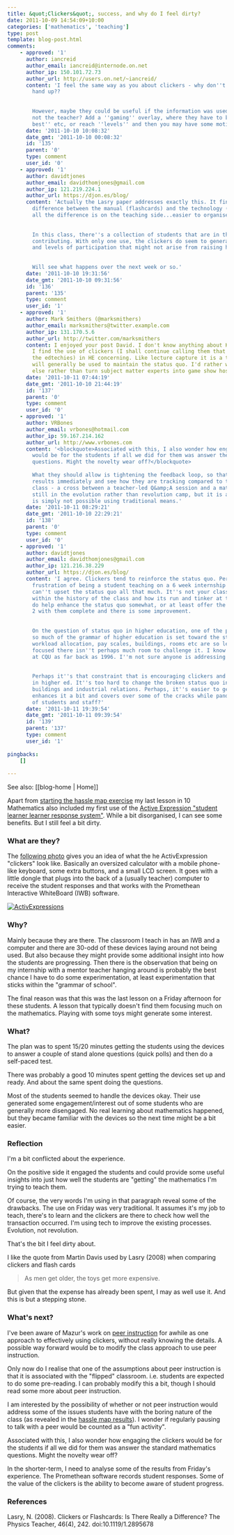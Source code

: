 ```yaml
---
title: &quot;Clickers&quot;, success, and why do I feel dirty?
date: 2011-10-09 14:54:09+10:00
categories: ['mathematics', 'teaching']
type: post
template: blog-post.html
comments:
    - approved: '1'
      author: iancreid
      author_email: iancreid@internode.on.net
      author_ip: 150.101.72.73
      author_url: http://users.on.net/~iancreid/
      content: 'I feel the same way as you about clickers - why don''t they just put their
        hand up??
    
    
        However, maybe they could be useful if the information was used by the student,
        not the teacher? Add a ''gaming'' overlay, where they have to beat their ''personal
        best'' etc, or reach ''levels'' and then you may have some motivation?'
      date: '2011-10-10 10:08:32'
      date_gmt: '2011-10-10 00:08:32'
      id: '135'
      parent: '0'
      type: comment
      user_id: '0'
    - approved: '1'
      author: davidtjones
      author_email: davidthomjones@gmail.com
      author_ip: 121.219.224.1
      author_url: https://djon.es/blog/
      content: 'Actually the Lasry paper addresses exactly this. It finds no learning
        difference between the manual (flashcards) and the technology (clickers). Instead
        all the difference is on the teaching side...easier to organise.
    
    
        In this class, there''s a collection of students that are in the habit of not
        contributing. With only one use, the clickers do seem to generate some interest
        and levels of participation that might not arise from raising hands.
    
    
        Will see what happens over the next week or so.'
      date: '2011-10-10 19:31:56'
      date_gmt: '2011-10-10 09:31:56'
      id: '136'
      parent: '135'
      type: comment
      user_id: '1'
    - approved: '1'
      author: Mark Smithers (@marksmithers)
      author_email: marksmithers@twitter.example.com
      author_ip: 131.170.5.6
      author_url: http://twitter.com/marksmithers
      content: I enjoyed your post David. I don't know anything about K-12 education but
        I find the use of clickers (I shall continue calling them that because it annoys
        the edtechies) in HE concerning. Like lecture capture it is a technology that
        will generally be used to maintain the status quo. I'd rather we invested in something
        else rather than turn subject matter experts into game show hosts.
      date: '2011-10-11 07:44:19'
      date_gmt: '2011-10-10 21:44:19'
      id: '137'
      parent: '0'
      type: comment
      user_id: '0'
    - approved: '1'
      author: VRBones
      author_email: vrbones@hotmail.com
      author_ip: 59.167.214.162
      author_url: http://www.vrbones.com
      content: '<blockquote>Associated with this, I also wonder how engaging the clickers
        would be for the students if all we did for them was answer the standard mathematics
        questions. Might the novelty wear off?</blockquote>
    
        What they should allow is tightening the feedback loop, so that they can see their
        results immediately and see how they are tracking compared to the rest of the
        class - a cross between a teacher-led Q&amp;A session and a maths quiz. That''s
        still in the evolution rather than revolution camp, but it is an evolution that
        is simply not possible using traditional means.'
      date: '2011-10-11 08:29:21'
      date_gmt: '2011-10-10 22:29:21'
      id: '138'
      parent: '0'
      type: comment
      user_id: '0'
    - approved: '1'
      author: davidtjones
      author_email: davidthomjones@gmail.com
      author_ip: 121.216.38.229
      author_url: https://djon.es/blog/
      content: 'I agree. Clickers tend to reinforce the status quo. Perhaps the biggest
        frustration of being a student teaching on a 6 week internship is that you really
        can''t upset the status quo all that much. It''s not your class, you have to work
        within the history of the class and how its run and tinker at the edges. But clickers
        do help enhance the status quo somewhat, or at least offer the opportunity. Lesson
        2 with them complete and there is some improvement.
    
    
        On the question of status quo in higher education, one of the problems is that
        so much of the grammar of higher education is set toward the status quo. Time-tabling,
        workload allocation, pay scales, buildings, rooms etc are so lecture/tutorial
        focused there isn''t perhaps much room to challenge it. I know this was a problem
        at CQU as far back as 1996. I''m not sure anyone is addressing it yet.
    
    
        Perhaps it''s that constraint that is encouraging clickers and lecture capture
        in higher ed. It''s too hard to change the broken status quo in terms of big expensive
        buildings and industrial relations. Perhaps, it''s easier to get technology that
        enhances it a bit and covers over some of the cracks while pandering to the expectations
        of students and staff?'
      date: '2011-10-11 19:39:54'
      date_gmt: '2011-10-11 09:39:54'
      id: '139'
      parent: '137'
      type: comment
      user_id: '1'
    
pingbacks:
    []
    
---
```


See also: [[blog-home | Home]]

Apart from [starting the hassle map exercise](/blog2/2011/10/09/results-of-the-year-10-math-hassle-map/) my last lesson in 10 Mathematics also included my first use of the [Active Expression "student learner learner response system"](http://www.prometheanworld.com/server.php?show=nav.15997). While a bit disorganised, I can see some benefits. But I still feel a bit dirty.

### What are they?

The [following photo](http://www.flickr.com/photos/lgb06/4606470438/) gives you an idea of what the he ActivExpression "clickers" look like. Basically an oversized calculator with a mobile phone-like keyboard, some extra buttons, and a small LCD screen. It goes with a little dongle that plugs into the back of a (usually teacher) computer to receive the student responses and that works with the Promethean Interactive WhiteBoard (IWB) software.

[![ActivExpressions](images/4606470438_2c53dea7bb_m.jpg)](http://www.flickr.com/photos/lgb06/4606470438/ "ActivExpressions by lgb06, on Flickr")

### Why?

Mainly because they are there. The classroom I teach in has an IWB and a computer and there are 30-odd of these devices laying around not being used. But also because they might provide some additional insight into how the students are progressing. Then there is the observation that being on my internship with a mentor teacher hanging around is probably the best chance I have to do some experimentation, at least experimentation that sticks within the "grammar of school".

The final reason was that this was the last lesson on a Friday afternoon for these students. A lesson that typically doesn't find them focusing much on the mathematics. Playing with some toys might generate some interest.

### What?

The plan was to spent 15/20 minutes getting the students using the devices to answer a couple of stand alone questions (quick polls) and then do a self-paced test.

There was probably a good 10 minutes spent getting the devices set up and ready. And about the same spent doing the questions.

Most of the students seemed to handle the devices okay. Their use generated some engagement/interest out of some students who are generally more disengaged. No real learning about mathematics happened, but they became familiar with the devices so the next time might be a bit easier.

### Reflection

I'm a bit conflicted about the experience.

On the positive side it engaged the students and could provide some useful insights into just how well the students are "getting" the mathematics I'm trying to teach them.

Of course, the very words I'm using in that paragraph reveal some of the drawbacks. The use on Friday was very traditional. It assumes it's my job to teach, there's to learn and the clickers are there to check how well the transaction occurred. I'm using tech to improve the existing processes. Evolution, not revolution.

That's the bit I feel dirty about.

I like the quote from Martin Davis used by Lasry (2008) when comparing clickers and flash cards

> As men get older, the toys get more expensive.

But given that the expense has already been spent, I may as well use it. And this is but a stepping stone.

### What's next?

I've been aware of Mazur's work on [peer instruction](http://en.wikipedia.org/wiki/Peer_Instruction) for awhile as one approach to effectively using clickers, without really knowing the details. A possible way forward would be to modify the class approach to use peer instruction.

Only now do I realise that one of the assumptions about peer instruction is that it is associated with the "flipped" classroom. i.e. students are expected to do some pre-reading. I can probably modify this a bit, though I should read some more about peer instruction.

I am interested by the possibility of whether or not peer instruction would address some of the issues students have with the boring nature of the class (as revealed in the [hassle map results](/blog2/2011/10/09/results-of-the-year-10-math-hassle-map/)). I wonder if regularly pausing to talk with a peer would be counted as a "fun activity".

Associated with this, I also wonder how engaging the clickers would be for the students if all we did for them was answer the standard mathematics questions. Might the novelty wear off?

In the shorter-term, I need to analyse some of the results from Friday's experience. The Promethean software records student responses. Some of the value of the clickers is the ability to become aware of student progress.

### References

Lasry, N. (2008). Clickers or Flashcards: Is There Really a Difference? The Physics Teacher, 46(4), 242. doi:10.1119/1.2895678